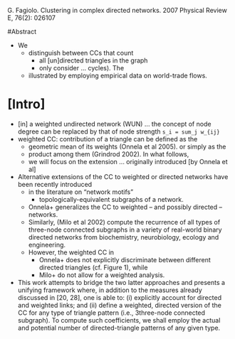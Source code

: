 G. Fagiolo. 
Clustering in complex directed networks. 
2007 Physical Review E, 76(2): 026107

#Abstract
* We 
  * distinguish between CCs that count 
    * all [un]directed triangles in the graph 
    * only consider ... cycles). The
  * illustrated by employing empirical data on world-trade flows.

# [Intro]

* [in] a weighted undirected network (WUN) ... the concept of node degree can
  be replaced by that of node strength `s_i = sum_j w_{ij}`
* weighted CC: contribution of a triangle can be defined as the 
  * geometric mean of its weights (Onnela et al 2005). or simply as the 
  * product among them (Grindrod 2002). In what follows, 
  * we will focus on the extension ... originally introduced [by Onnela et al]
* Alternative extensions of the CC to weighted or directed networks have been
  recently introduced 
  * in the literature on “network motifs” 
    * topologically-equivalent subgraphs of a network.
  * Onnela+ generalizes the CC to weighted – and possibly directed – networks.
  * Similarly, (Milo et al 2002) compute the recurrence of all types of
    three-node connected subgraphs in a variety of real-world binary directed
    networks from biochemistry, neurobiology, ecology and engineering. 
  * However, the weighted CC in 
    * Onnela+ does not explicitly discriminate between different directed
      triangles (cf. Figure 1), while 
    * Milo+ do not allow for a weighted analysis. 
* This work attempts to bridge the two latter approaches and presents a
  unifying framework where, in addition to the measures already discussed in
  [20, 28], one is able to: (i) explicitly account for directed and weighted
  links; and (ii) define a weighted, directed version of the CC for any type of
  triangle pattern (i.e., 3three-node connected subgraph). To compute such
  coefficients, we shall employ the actual and potential number of
  directed-triangle patterns of any given type.
